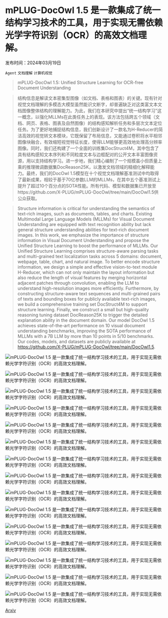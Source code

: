 # mPLUG-DocOwl 1.5 是一款集成了统一结构学习技术的工具，用于实现无需依赖光学字符识别（OCR）的高效文档理解。

发布时间：2024年03月19日

`Agent` `文档理解` `计算机视觉`

> mPLUG-DocOwl 1.5: Unified Structure Learning for OCR-free Document Understanding

> 结构信息是解读文本密集型图像（如文档、表格和图表）的关键。现有针对视觉文档理解的多模态大模型虽然能识文断字，却普遍缺乏对这类富文本文档图像整体结构的理解能力。为此，我们在本研究中提出“统一结构学习”这一概念，以强化MLLMs在此类任务上的表现。该方法包括跨五个领域（文档、网页、表格、图表及自然图像）的结构感知解析任务和多层次文本定位任务。为了更好地捕捉结构信息，我们创新设计了一款名为H-Reducer的简洁高效的视觉转文本模块，它既保留了布局信息，又能通过卷积将水平相邻图像块融合，有效缩短视觉特征长度，使得LLM能够更高效地处理高分辨率图像。同时，我们还构建了一个全面的训练集DocStruct4M，其中包含了具有结构感知文本序列和不同粒度文本与边框配对的公开文本丰富图像资源，用以支持结构学习。进一步地，我们精心编制了一个规模虽小但质量上乘的推理微调数据集DocReason25K，以激发文档领域的精细化解释能力。最终，我们的DocOwl 1.5模型在十个视觉文档理解基准测试中均取得了最新成果，相较于基于70亿参数LLM的MLLMs，在其中五个基准测试上提升了超过10个百分点的SOTA性能。所有代码、模型和数据集已开放至https://github.com/X-PLUG/mPLUG-DocOwl/tree/main/DocOwl1.5供公众获取。

> Structure information is critical for understanding the semantics of text-rich images, such as documents, tables, and charts. Existing Multimodal Large Language Models (MLLMs) for Visual Document Understanding are equipped with text recognition ability but lack general structure understanding abilities for text-rich document images. In this work, we emphasize the importance of structure information in Visual Document Understanding and propose the Unified Structure Learning to boost the performance of MLLMs. Our Unified Structure Learning comprises structure-aware parsing tasks and multi-grained text localization tasks across 5 domains: document, webpage, table, chart, and natural image. To better encode structure information, we design a simple and effective vision-to-text module H-Reducer, which can not only maintain the layout information but also reduce the length of visual features by merging horizontal adjacent patches through convolution, enabling the LLM to understand high-resolution images more efficiently. Furthermore, by constructing structure-aware text sequences and multi-grained pairs of texts and bounding boxes for publicly available text-rich images, we build a comprehensive training set DocStruct4M to support structure learning. Finally, we construct a small but high-quality reasoning tuning dataset DocReason25K to trigger the detailed explanation ability in the document domain. Our model DocOwl 1.5 achieves state-of-the-art performance on 10 visual document understanding benchmarks, improving the SOTA performance of MLLMs with a 7B LLM by more than 10 points in 5/10 benchmarks. Our codes, models, and datasets are publicly available at https://github.com/X-PLUG/mPLUG-DocOwl/tree/main/DocOwl1.5.

![mPLUG-DocOwl 1.5 是一款集成了统一结构学习技术的工具，用于实现无需依赖光学字符识别（OCR）的高效文档理解。](../../../paper_images/2403.12895/x1.png)

![mPLUG-DocOwl 1.5 是一款集成了统一结构学习技术的工具，用于实现无需依赖光学字符识别（OCR）的高效文档理解。](../../../paper_images/2403.12895/x2.png)

![mPLUG-DocOwl 1.5 是一款集成了统一结构学习技术的工具，用于实现无需依赖光学字符识别（OCR）的高效文档理解。](../../../paper_images/2403.12895/x3.png)

![mPLUG-DocOwl 1.5 是一款集成了统一结构学习技术的工具，用于实现无需依赖光学字符识别（OCR）的高效文档理解。](../../../paper_images/2403.12895/x4.png)

![mPLUG-DocOwl 1.5 是一款集成了统一结构学习技术的工具，用于实现无需依赖光学字符识别（OCR）的高效文档理解。](../../../paper_images/2403.12895/x5.png)

![mPLUG-DocOwl 1.5 是一款集成了统一结构学习技术的工具，用于实现无需依赖光学字符识别（OCR）的高效文档理解。](../../../paper_images/2403.12895/x6.png)

![mPLUG-DocOwl 1.5 是一款集成了统一结构学习技术的工具，用于实现无需依赖光学字符识别（OCR）的高效文档理解。](../../../paper_images/2403.12895/x7.png)

![mPLUG-DocOwl 1.5 是一款集成了统一结构学习技术的工具，用于实现无需依赖光学字符识别（OCR）的高效文档理解。](../../../paper_images/2403.12895/x8.png)

![mPLUG-DocOwl 1.5 是一款集成了统一结构学习技术的工具，用于实现无需依赖光学字符识别（OCR）的高效文档理解。](../../../paper_images/2403.12895/x9.png)

![mPLUG-DocOwl 1.5 是一款集成了统一结构学习技术的工具，用于实现无需依赖光学字符识别（OCR）的高效文档理解。](../../../paper_images/2403.12895/x10.png)

![mPLUG-DocOwl 1.5 是一款集成了统一结构学习技术的工具，用于实现无需依赖光学字符识别（OCR）的高效文档理解。](../../../paper_images/2403.12895/x11.png)

![mPLUG-DocOwl 1.5 是一款集成了统一结构学习技术的工具，用于实现无需依赖光学字符识别（OCR）的高效文档理解。](../../../paper_images/2403.12895/x12.png)

![mPLUG-DocOwl 1.5 是一款集成了统一结构学习技术的工具，用于实现无需依赖光学字符识别（OCR）的高效文档理解。](../../../paper_images/2403.12895/x13.png)

![mPLUG-DocOwl 1.5 是一款集成了统一结构学习技术的工具，用于实现无需依赖光学字符识别（OCR）的高效文档理解。](../../../paper_images/2403.12895/x14.png)

![mPLUG-DocOwl 1.5 是一款集成了统一结构学习技术的工具，用于实现无需依赖光学字符识别（OCR）的高效文档理解。](../../../paper_images/2403.12895/x15.png)

[Arxiv](https://arxiv.org/abs/2403.12895)